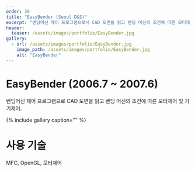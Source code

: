 ```yaml
---
order: 30
title: "EasyBender (Seoul D&S)"
excerpt: "벤딩머신 제어 프로그램으로서 CAD 도면을 읽고 벤딩 머신의 조건에 따른 모터제어 및 기기제어."
header:
  teaser: /assets/images/portfolio/EasyBender.jpg
gallery:
  - url: /assets/images/portfolio/EasyBender.jpg
    image_path: /assets/images/portfolio/EasyBender.jpg
    alt: "EasyBender"
---
```


# EasyBender (2006.7 ~ 2007.6)

벤딩머신 제어 프로그램으로 CAD 도면을 읽고 벤딩 머신의 조건에 따른 모터제어 및 기기제어.

{% include gallery caption="" %}

# 사용 기술
MFC, OpenGL, 모터제어